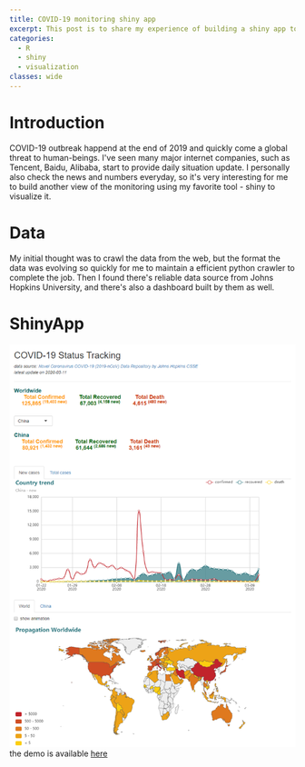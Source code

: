 ```yaml
---
title: COVID-19 monitoring shiny app
excerpt: This post is to share my experience of building a shiny app to monitor COVID-19 situation
categories: 
  - R
  - shiny
  - visualization
classes: wide
---
```


# Introduction
COVID-19 outbreak happend at the end of 2019 and quickly come a global threat to human-beings. 
I've seen many major internet companies, such as Tencent, Baidu, Alibaba, start to provide daily situation update.
I personally also check the news and numbers everyday, so it's very interesting for me to build another view of the monitoring using my favorite tool - shiny to visualize it.

# Data
My initial thought was to crawl the data from the web, but the format the data was evolving so quickly for me to maintain a efficient python crawler to complete the job.
Then I found there's reliable data source from Johns Hopkins University, and there's also a dashboard built by them as well.


# ShinyApp
![](https://raw.githubusercontent.com/xuelin-amy/playground/master/docs/images/shiny_covid19.png)
the demo is available [here](https://xuelin.shinyapps.io/shiny_covid19/)

